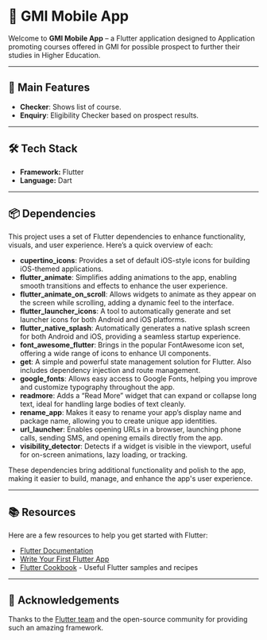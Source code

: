 <h1>📱 GMI Mobile App</h1>

<p>Welcome to <strong>GMI Mobile App</strong> – a Flutter application designed to 
Application promoting courses offered in GMI for possible prospect to further their studies in Higher Education.</p>

<hr>

<h2>🌟 Main Features</h2>
<ul>
  <li><strong>Checker</strong>: Shows list of course.</li>
  <li><strong>Enquiry</strong>: Eligibility Checker based on prospect results.</li>
</ul>

<hr>

<h2>🛠 Tech Stack</h2>
<ul>
  <li><strong>Framework:</strong> Flutter</li>
  <li><strong>Language:</strong> Dart</li>
</ul>
<hr>

<h2>📦 Dependencies</h2>

<p>This project uses a set of Flutter dependencies to enhance functionality, visuals, and user experience. Here’s a quick overview of each:</p>

<ul>
  <li><strong>cupertino_icons</strong>: Provides a set of default iOS-style icons for building iOS-themed applications.</li>
  <li><strong>flutter_animate</strong>: Simplifies adding animations to the app, enabling smooth transitions and effects to enhance the user experience.</li>
  <li><strong>flutter_animate_on_scroll</strong>: Allows widgets to animate as they appear on the screen while scrolling, adding a dynamic feel to the interface.</li>
  <li><strong>flutter_launcher_icons</strong>: A tool to automatically generate and set launcher icons for both Android and iOS platforms.</li>
  <li><strong>flutter_native_splash</strong>: Automatically generates a native splash screen for both Android and iOS, providing a seamless startup experience.</li>
  <li><strong>font_awesome_flutter</strong>: Brings in the popular FontAwesome icon set, offering a wide range of icons to enhance UI components.</li>
  <li><strong>get</strong>: A simple and powerful state management solution for Flutter. Also includes dependency injection and route management.</li>
  <li><strong>google_fonts</strong>: Allows easy access to Google Fonts, helping you improve and customize typography throughout the app.</li>
  <li><strong>readmore</strong>: Adds a “Read More” widget that can expand or collapse long text, ideal for handling large bodies of text cleanly.</li>
  <li><strong>rename_app</strong>: Makes it easy to rename your app’s display name and package name, allowing you to create unique app identities.</li>
  <li><strong>url_launcher</strong>: Enables opening URLs in a browser, launching phone calls, sending SMS, and opening emails directly from the app.</li>
  <li><strong>visibility_detector</strong>: Detects if a widget is visible in the viewport, useful for on-screen animations, lazy loading, or tracking.</li>
</ul>

<p>These dependencies bring additional functionality and polish to the app, making it easier to build, manage, and enhance the app's user experience.</p>

<hr>

<h2>📚 Resources</h2>
<p>Here are a few resources to help you get started with Flutter:</p>
<ul>
  <li><a href="https://docs.flutter.dev/">Flutter Documentation</a></li>
  <li><a href="https://docs.flutter.dev/get-started/codelab">Write Your First Flutter App</a></li>
  <li><a href="https://docs.flutter.dev/cookbook">Flutter Cookbook</a> - Useful Flutter samples and recipes</li>
</ul>

<hr>

<h2>🙏 Acknowledgements</h2>
<p>Thanks to the <a href="https://flutter.dev/">Flutter team</a> and the open-source community for providing such an amazing framework.</p>
